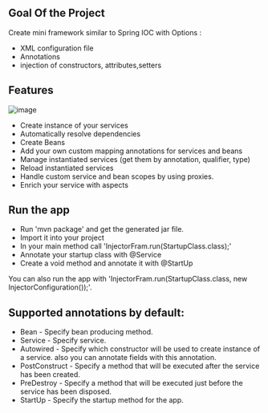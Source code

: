 Goal Of the Project
---------------------------------
Create mini framework similar to Spring IOC with Options :
* XML configuration file
* Annotations
* injection of constructors, attributes,setters

Features
-----------------------
![image](https://github.com/younes-makhchan/injecterFram/assets/74161217/3f8fcb23-e292-46c7-83ed-a611d6721b7d)

* Create instance of your services
* Automatically resolve dependencies
* Create Beans
* Add your own custom mapping annotations for services and beans
* Manage instantiated services (get them by annotation, qualifier, type)
* Reload instantiated services
* Handle custom service and bean scopes by using proxies.
* Enrich your service with aspects
  
Run the app
------------------
* Run 'mvn package' and get the generated jar file.
* Import it into your project
* In your main method call 'InjectorFram.run(StartupClass.class);'
* Annotate your startup class with @Service
* Create a void method and annotate it with @StartUp

You can also run the app with 'InjectorFram.run(StartupClass.class, new InjectorConfiguration());'.

Supported annotations by default: 
--------------------------------------------------------------------------------

* Bean - Specify bean producing method.
* Service - Specify service.
* Autowired - Specify which constructor will be used to create instance of a service.
also you can annotate fields with this annotation.
* PostConstruct - Specify a method that will be executed after the service has been created.
* PreDestroy - Specify a method that will be executed just before the service has been disposed.
* StartUp - Specify the startup method for the app.
